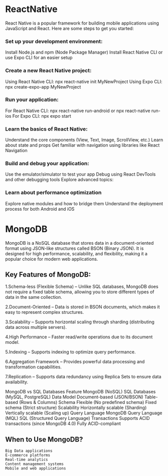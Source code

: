 # ReactNative
React Native is a popular framework for building mobile applications using JavaScript and React. Here are some steps to get you started:

### Set up your development environment:

Install Node.js and npm (Node Package Manager)
Install React Native CLI or use Expo CLI for an easier setup
### Create a new React Native project:

Using React Native CLI: npx react-native init MyNewProject
Using Expo CLI: npx create-expo-app MyNewProject
### Run your application:

For React Native CLI: npx react-native run-android or npx react-native run-ios
For Expo CLI: npx expo start
### Learn the basics of React Native:

Understand the core components (View, Text, Image, ScrollView, etc.)
Learn about state and props
Get familiar with navigation using libraries like React Navigation
### Build and debug your application:

Use the emulator/simulator to test your app
Debug using React DevTools and other debugging tools
Explore advanced topics:

### Learn about performance optimization
Explore native modules and how to bridge them
Understand the deployment process for both Android and iOS

# MongoDB 
MongoDB is a NoSQL database that stores data in a document-oriented format using JSON-like structures called BSON (Binary JSON). It is designed for high performance, scalability, and flexibility, making it a popular choice for modern web applications.

## **Key Features of MongoDB:**

1.Schema-less (Flexible Schema) – Unlike SQL databases, MongoDB does not require a fixed table schema, allowing you to store different types of data in the same collection.

2.Document-Oriented – Data is stored in BSON documents, which makes it easy to represent complex structures.

3.Scalability – Supports horizontal scaling through sharding (distributing data across multiple servers).

4.High Performance – Faster read/write operations due to its document model.

5.Indexing – Supports indexing to optimize query performance.

6.Aggregation Framework – Provides powerful data processing and transformation capabilities.

7.Replication – Supports data redundancy using Replica Sets to ensure data availability.

MongoDB vs SQL Databases
Feature	MongoDB (NoSQL)	SQL Databases (MySQL, PostgreSQL)
Data Model	Document-based (JSON/BSON)	Table-based (Rows & Columns)
Schema	Flexible (No predefined schema)	Fixed schema (Strict structure)
Scalability	Horizontally scalable (Sharding)	Vertically scalable (Scaling up)
Query Language	MongoDB Query Language (MQL)	SQL (Structured Query Language)
Transactions	Supports ACID transactions (since MongoDB 4.0)	Fully ACID-compliant

## When to Use MongoDB?
    Big Data applications
    E-commerce platforms
    Real-time analytics
    Content management systems
    Mobile and web applications



